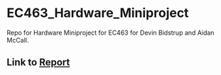 # EC463_Hardware_Miniproject
Repo for Hardware Miniproject for EC463 for Devin Bidstrup and Aidan McCall.

## Link to [Report](Report.md)
